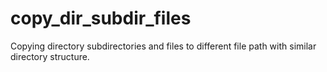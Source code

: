 # copy_dir_subdir_files
Copying directory subdirectories and files to different file path with similar directory structure.
